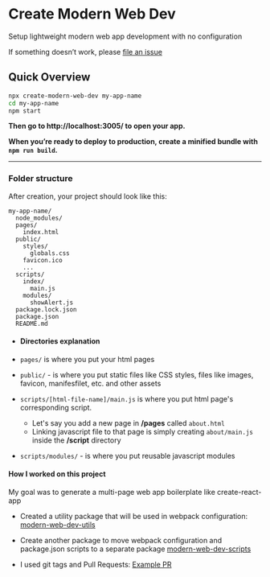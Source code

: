 # Create Modern Web Dev

Setup lightweight modern web app development with no configuration

If something doesn’t work, please [file an issue](https://github.com/butadpj/create-modern-web-dev/issues/new)

## Quick Overview

```sh
npx create-modern-web-dev my-app-name
cd my-app-name
npm start
```

**Then go to http://localhost:3005/ to open your app.**

**When you’re ready to deploy to production, create a minified bundle with `npm run build`.**

---

### Folder structure

After creation, your project should look like this:

```
my-app-name/
  node_modules/
  pages/
    index.html
  public/
    styles/
      globals.css
    favicon.ico
    ...
  scripts/
    index/
      main.js
    modules/
      showAlert.js
  package.lock.json
  package.json
  README.md
```

- #### Directories explanation

- `pages/` is where you put your html pages
- `public/` - is where you put static files like CSS styles, files like images, favicon, manifesfilet, etc. and other assets
- `scripts/[html-file-name]/main.js` is where you put html page's corresponding script.

  - Let's say you add a new page in **/pages** called `about.html`
  - Linking javascript file to that page is simply creating `about/main.js` inside the **/script** directory

- `scripts/modules/` - is where you put reusable javascript modules

#### How I worked on this project

My goal was to generate a multi-page web app boilerplate like create-react-app

- Created a utility package that will be used in webpack configuration: [modern-web-dev-utils](https://www.npmjs.com/package/modern-web-dev-utils)

- Create another package to move webpack configuration and package.json scripts to a separate package [modern-web-dev-scripts](https://www.npmjs.com/package/modern-web-dev-scripts)

- I used git tags and Pull Requests: [Example PR](https://github.com/butadpj/create-modern-web-dev/pulls?q=is%3Apr+is%3Aclosed)
